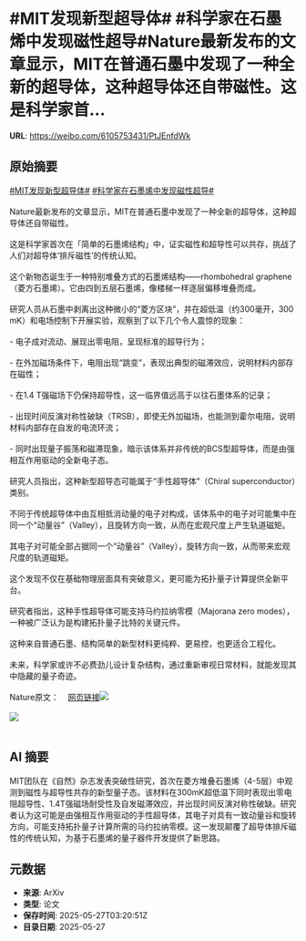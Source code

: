 # #MIT发现新型超导体# #科学家在石墨烯中发现磁性超导#Nature最新发布的文章显示，MIT在普通石墨中发现了一种全新的超导体，这种超导体还自带磁性。这是科学家首...

**URL**: https://weibo.com/6105753431/PtJEnfdWk

## 原始摘要

<a href="https://m.weibo.cn/search?containerid=231522type%3D1%26t%3D10%26q%3D%23MIT%E5%8F%91%E7%8E%B0%E6%96%B0%E5%9E%8B%E8%B6%85%E5%AF%BC%E4%BD%93%23&amp;extparam=%23MIT%E5%8F%91%E7%8E%B0%E6%96%B0%E5%9E%8B%E8%B6%85%E5%AF%BC%E4%BD%93%23" data-hide=""><span class="surl-text">#MIT发现新型超导体#</span></a> <a href="https://m.weibo.cn/search?containerid=231522type%3D1%26t%3D10%26q%3D%23%E7%A7%91%E5%AD%A6%E5%AE%B6%E5%9C%A8%E7%9F%B3%E5%A2%A8%E7%83%AF%E4%B8%AD%E5%8F%91%E7%8E%B0%E7%A3%81%E6%80%A7%E8%B6%85%E5%AF%BC%23&amp;extparam=%23%E7%A7%91%E5%AD%A6%E5%AE%B6%E5%9C%A8%E7%9F%B3%E5%A2%A8%E7%83%AF%E4%B8%AD%E5%8F%91%E7%8E%B0%E7%A3%81%E6%80%A7%E8%B6%85%E5%AF%BC%23" data-hide=""><span class="surl-text">#科学家在石墨烯中发现磁性超导#</span></a><br><br>Nature最新发布的文章显示，MIT在普通石墨中发现了一种全新的超导体，这种超导体还自带磁性。<br><br>这是科学家首次在「简单的石墨烯结构」中，证实磁性和超导性可以共存，挑战了人们对超导体‘排斥磁性’的传统认知。<br><br>这个新物态诞生于一种特别堆叠方式的石墨烯结构——rhombohedral graphene（菱方石墨烯）。它由四到五层石墨烯，像楼梯一样逐层偏移堆叠而成。<br><br>研究人员从石墨中剥离出这种微小的“菱方区块”，并在超低温（约300毫开，300 mK）和电场控制下开展实验，观察到了以下几个令人震惊的现象：<br><br>- 电子成对流动、展现出零电阻，呈现标准的超导行为；<br><br>- 在外加磁场条件下，电阻出现“跳变”，表现出典型的磁滞效应，说明材料内部存在磁性；<br><br>- 在1.4 T强磁场下仍保持超导性，这一临界值远高于以往石墨体系的记录；<br><br>- 出现时间反演对称性破缺（TRSB），即使无外加磁场，也能测到霍尔电阻，说明材料内部存在自发的电流环流；<br><br>- 同时出现量子振荡和磁滞现象，暗示该体系并非传统的BCS型超导体，而是由强相互作用驱动的全新电子态。<br><br>研究人员指出，这种新型超导态可能属于“手性超导体”（Chiral superconductor）类别。<br><br>不同于传统超导体中由互相抵消动量的电子对构成，该体系中的电子对可能集中在同一个“动量谷”（Valley），且旋转方向一致，从而在宏观尺度上产生轨道磁矩。<br><br>其电子对可能全部占据同一个“动量谷”（Valley），旋转方向一致，从而带来宏观尺度的轨道磁矩。<br><br>这个发现不仅在基础物理层面具有突破意义，更可能为拓扑量子计算提供全新平台。<br><br>研究者指出，这种手性超导体可能支持马约拉纳零模（Majorana zero modes），一种被广泛认为是构建拓扑量子比特的关键元件。<br><br>这种来自普通石墨、结构简单的新型材料更纯粹、更易控，也更适合工程化。<br><br>未来，科学家或许不必费劲儿设计复杂结构，通过重新审视日常材料，就能发现其中隐藏的量子奇迹。<br><br>Nature原文：<a href="https://weibo.cn/sinaurl?u=https%3A%2F%2Fwww.nature.com%2Farticles%2Fs41586-025-09169-7" data-hide=""><span class="url-icon"><img style="width: 1rem;height: 1rem" src="https://h5.sinaimg.cn/upload/2015/09/25/3/timeline_card_small_web_default.png" referrerpolicy="no-referrer"></span><span class="surl-text">网页链接</span></a><img style="" src="https://tvax4.sinaimg.cn/large/006Fd7o3gy1i1tvbk5fnnj30p00gotzr.jpg" referrerpolicy="no-referrer"><br><br><img style="" src="https://tvax4.sinaimg.cn/large/006Fd7o3gy1i1tvbl4c7gj314y0x47wh.jpg" referrerpolicy="no-referrer"><br><br>

## AI 摘要

MIT团队在《自然》杂志发表突破性研究，首次在菱方堆叠石墨烯（4-5层）中观测到磁性与超导性共存的新型量子态。该材料在300mK超低温下同时表现出零电阻超导性、1.4T强磁场耐受性及自发磁滞效应，并出现时间反演对称性破缺。研究者认为这可能是由强相互作用驱动的手性超导体，其电子对具有一致动量谷和旋转方向，可能支持拓扑量子计算所需的马约拉纳零模。这一发现颠覆了超导体排斥磁性的传统认知，为基于石墨烯的量子器件开发提供了新思路。

## 元数据

- **来源**: ArXiv
- **类型**: 论文
- **保存时间**: 2025-05-27T03:20:51Z
- **目录日期**: 2025-05-27
